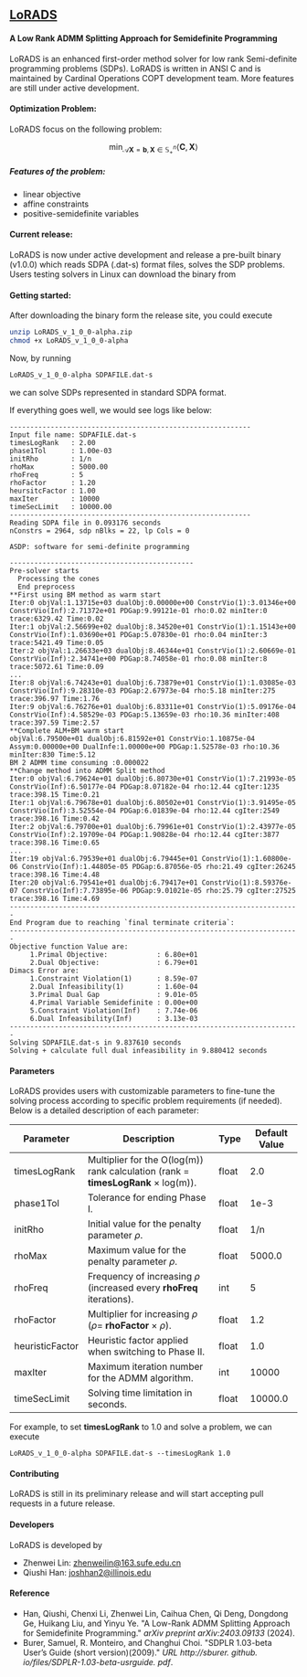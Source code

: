 ## **[LoRADS](https://github.com/COPT-Public/LoRADS)**

#### A Low Rank ADMM Splitting Approach for Semidefinite Programming

LoRADS is an enhanced first-order method solver for low rank Semi-definite programming problems (SDPs). LoRADS is written in ANSI C and is maintained by Cardinal Operations COPT development team. More features are still under active development.



#### Optimization Problem:

LoRADS focus on the following problem:

$$
\min_{\mathcal{A} \mathbf{X} = \mathbf{b}, \mathbf{X}\in \mathbb{S}_+^n} \left\langle \mathbf{C}, \mathbf{X} \right\rangle
$$

##### Features of the problem:

- linear objective
- affine constraints
- positive-semidefinite variables



#### Current release:

LoRADS is now under active development and release a pre-built binary (v1.0.0) which reads SDPA (.dat-s) format files, solves the SDP problems. Users testing solvers in Linux can download the binary from



#### Getting started:

After downloading the binary form the release site, you could execute

```sh
unzip LoRADS_v_1_0_0-alpha.zip
chmod +x LoRADS_v_1_0_0-alpha
```

Now,  by running

```sh
LoRADS_v_1_0_0-alpha SDPAFILE.dat-s
```

we can solve SDPs represented in standard SDPA format.



If everything goes well, we would see logs like below:

```
-----------------------------------------------------------
Input file name: SDPAFILE.dat-s
timesLogRank   : 2.00
phase1Tol      : 1.00e-03
initRho        : 1/n
rhoMax         : 5000.00
rhoFreq        : 5
rhoFactor      : 1.20
heursitcFactor : 1.00
maxIter        : 10000
timeSecLimit   : 10000.00
-----------------------------------------------------------
Reading SDPA file in 0.093176 seconds 
nConstrs = 2964, sdp nBlks = 22, lp Cols = 0

ASDP: software for semi-definite programming 

---------------------------------------------
Pre-solver starts 
  Processing the cones 
  End preprocess 
**First using BM method as warm start
Iter:0 objVal:1.13715e+03 dualObj:0.00000e+00 ConstrVio(1):3.01346e+00 ConstrVio(Inf):2.71372e+01 PDGap:9.99121e-01 rho:0.02 minIter:0 trace:6329.42 Time:0.02
Iter:1 objVal:2.56699e+02 dualObj:8.34520e+01 ConstrVio(1):1.15143e+00 ConstrVio(Inf):1.03690e+01 PDGap:5.07830e-01 rho:0.04 minIter:3 trace:5421.49 Time:0.05
Iter:2 objVal:1.26633e+03 dualObj:8.46344e+01 ConstrVio(1):2.60669e-01 ConstrVio(Inf):2.34741e+00 PDGap:8.74058e-01 rho:0.08 minIter:8 trace:5072.61 Time:0.09
...
Iter:8 objVal:6.74243e+01 dualObj:6.73879e+01 ConstrVio(1):1.03085e-03 ConstrVio(Inf):9.28310e-03 PDGap:2.67973e-04 rho:5.18 minIter:275 trace:396.97 Time:1.76
Iter:9 objVal:6.76276e+01 dualObj:6.83311e+01 ConstrVio(1):5.09176e-04 ConstrVio(Inf):4.58529e-03 PDGap:5.13659e-03 rho:10.36 minIter:408 trace:397.59 Time:2.57
**Complete ALM+BM warm start
objVal:6.79500e+01 dualObj:6.81592e+01 ConstrVio:1.10875e-04 Assym:0.00000e+00 DualInfe:1.00000e+00 PDGap:1.52578e-03 rho:10.36 minIter:830 Time:5.12
BM 2 ADMM time consuming :0.000022
**Change method into ADMM Split method
Iter:0 objVal:6.79624e+01 dualObj:6.80730e+01 ConstrVio(1):7.21993e-05 ConstrVio(Inf):6.50177e-04 PDGap:8.07182e-04 rho:12.44 cgIter:1235 trace:398.15 Time:0.21
Iter:1 objVal:6.79678e+01 dualObj:6.80502e+01 ConstrVio(1):3.91495e-05 ConstrVio(Inf):3.52554e-04 PDGap:6.01839e-04 rho:12.44 cgIter:2549 trace:398.16 Time:0.42
Iter:2 objVal:6.79700e+01 dualObj:6.79961e+01 ConstrVio(1):2.43977e-05 ConstrVio(Inf):2.19709e-04 PDGap:1.90828e-04 rho:12.44 cgIter:3877 trace:398.16 Time:0.65
...
Iter:19 objVal:6.79539e+01 dualObj:6.79445e+01 ConstrVio(1):1.60800e-06 ConstrVio(Inf):1.44805e-05 PDGap:6.87056e-05 rho:21.49 cgIter:26245 trace:398.16 Time:4.48
Iter:20 objVal:6.79541e+01 dualObj:6.79417e+01 ConstrVio(1):8.59376e-07 ConstrVio(Inf):7.73895e-06 PDGap:9.01021e-05 rho:25.79 cgIter:27525 trace:398.16 Time:4.69
-----------------------------------------------------------------------
End Program due to reaching `final terminate criteria`:
-----------------------------------------------------------------------
Objective function Value are:
	 1.Primal Objective:            : 6.80e+01
	 2.Dual Objective:              : 6.79e+01
Dimacs Error are:
	 1.Constraint Violation(1)      : 8.59e-07
	 2.Dual Infeasibility(1)        : 1.60e-04
	 3.Primal Dual Gap              : 9.01e-05
	 4.Primal Variable Semidefinite : 0.00e+00
	 5.Constraint Violation(Inf)    : 7.74e-06
	 6.Dual Infeasibility(Inf)      : 3.13e-03
-----------------------------------------------------------------------
Solving SDPAFILE.dat-s in 9.837610 seconds 
Solving + calculate full dual infeasibility in 9.880412 seconds  
```

#### Parameters

LoRADS provides users with customizable parameters to fine-tune the solving process according to specific problem requirements (if needed). Below is a detailed description of each parameter:

| **Parameter**   | **Description**                                                                           | **Type** | **Default Value** |
| --------------- | ----------------------------------------------------------------------------------------- | -------- | ----------------- |
| timesLogRank    | Multiplier for the O(log(m)) rank calculation (rank = **timesLogRank** $\times$ log(m)).  | float    | 2.0               |
| phase1Tol       | Tolerance for ending Phase I.                                                             | float    | 1e-3              |
| initRho         | Initial value for the penalty parameter $\rho$.                                           | float    | 1/n               |
| rhoMax          | Maximum value for the penalty parameter $\rho$.                                           | float    | 5000.0            |
| rhoFreq         | Frequency of increasing $\rho$ (increased every **rhoFreq** iterations).                  | int      | 5                 |
| rhoFactor       | Multiplier for increasing $\rho$ ($\rho =$ **rhoFactor** $\times$ $\rho$).                | float    | 1.2               |
| heuristicFactor | Heuristic factor applied when switching to Phase II.                                      | float    | 1.0               |
| maxIter         | Maximum iteration number for the ADMM algorithm.                                          | int      | 10000             |
| timeSecLimit    | Solving time limitation in seconds.                                                       | float    | 10000.0           |

For example, to set **timesLogRank** to 1.0 and solve a problem, we can execute

```
LoRADS_v_1_0_0-alpha SDPAFILE.dat-s --timesLogRank 1.0
```

#### Contributing

LoRADS is still in its preliminary release and will start accepting pull requests in a future release.


#### Developers

LoRADS is developed by 

- Zhenwei Lin: zhenweilin@163.sufe.edu.cn
- Qiushi Han: joshhan2@illinois.edu


#### Reference

- Han, Qiushi, Chenxi Li, Zhenwei Lin, Caihua Chen, Qi Deng, Dongdong Ge, Huikang Liu, and Yinyu Ye. "A Low-Rank ADMM Splitting Approach for Semidefinite Programming." *arXiv preprint arXiv:2403.09133* (2024).
- Burer, Samuel, R. Monteiro, and Changhui Choi. "SDPLR 1.03-beta User’s Guide (short version)(2009)." *URL http://sburer. github. io/files/SDPLR-1.03-beta-usrguide. pdf*.
